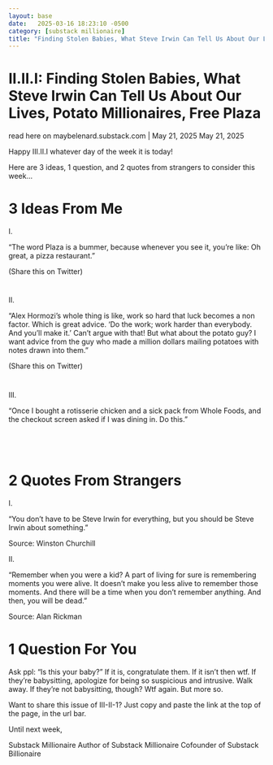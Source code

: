 ```yaml
---
layout: base
date:   2025-03-16 18:23:10 -0500
category: [substack millionaire]
title: "Finding Stolen Babies, What Steve Irwin Can Tell Us About Our Lives, Potato Millionaires, Free Plaza"
---
```

# II.II.I: Finding Stolen Babies, What Steve Irwin Can Tell Us About Our Lives, Potato Millionaires, Free Plaza
read here on maybelenard.substack.com | May 21, 2025
May 21, 2025

Happy III.II.I whatever day of the week it is today!

Here are 3 ideas, 1 question, and 2 quotes from strangers to consider this week...


# 3 Ideas From Me
I.

“The word Plaza is a bummer, because whenever you see it, you’re like: Oh great, a pizza restaurant.”

(Share this on Twitter)

#

​II.

“Alex Hormozi’s whole thing is like, work so hard that luck becomes a non factor. Which is great advice. ‘Do the work; work harder than everybody. And you’ll make it.’ Can’t argue with that! But what about the potato guy? I want advice from the guy who made a million dollars mailing potatoes with notes drawn into them.”

(Share this on Twitter)

#

III.

“Once I bought a rotisserie chicken and a sick pack from Whole Foods, and the checkout screen asked if I was dining in. Do this.”

#
​

# 2 Quotes From Strangers
I.

“You don’t have to be Steve Irwin for everything, but you should be Steve Irwin about something.”

Source: Winston Churchill​

​II.

“Remember when you were a kid? A part of living for sure is remembering moments you were alive. It doesn’t make you less alive to remember those moments. And there will be a time when you don’t remember anything. And then, you will be dead.”

Source: Alan Rickman


# 1 Question For You
Ask ppl: “Is this your baby?” If it is, congratulate them. If it isn’t then wtf. If they’re babysitting, apologize for being so suspicious and intrusive. Walk away. If they’re not babysitting, though? Wtf again. But more so.

Want to share this issue of III-II-1? Just copy and paste the link at the top of the page, in the url bar.

Until next week,

Substack Millionaire​​
​Author of Substack Millionaire
Cofounder of Substack Billionaire